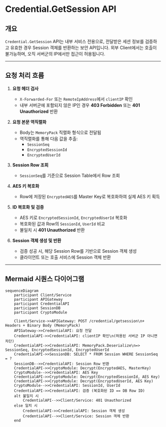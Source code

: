 
# Credential.GetSession API

## 개요

`Credential.GetSession` API는 내부 서비스 전용으로, 전달받은 세션 정보를 검증하고 유효한 경우 Session 객체를 반환하는 보안 API입니다. 외부 Client에서는 호출이 불가능하며, 오직 서버군의 IP에서만 접근이 허용됩니다.

---

## 요청 처리 흐름

1. **요청 헤더 검사**
   - `X-Forwarded-For` 또는 `RemoteIpAddress`에서 `clientIP` 확인
   - 내부 서버군에 포함되지 않은 IP인 경우 **403 Forbidden** 또는 **401 Unauthorized** 반환

2. **요청 본문 역직렬화**
   - Body는 `MemoryPack` 직렬화 형식으로 전달됨
   - 역직렬화를 통해 다음 값을 추출:
     - `SessionSeq`
     - `EncryptedSessionId`
     - `EncryptedUserId`

3. **Session Row 조회**
   - `SessionSeq`를 기준으로 Session Table에서 Row 조회

4. **AES 키 복호화**
   - Row에 저장된 `EncryptedAES`를 Master Key로 복호화하여 실제 AES 키 획득

5. **ID 복호화 및 검증**
   - AES 키로 `EncryptedSessionId`, `EncryptedUserId` 복호화
   - 복호화된 값과 Row의 `SessionId`, `UserId` 비교
   - 불일치 시 **401 Unauthorized** 반환

6. **Session 객체 생성 및 반환**
   - 검증 성공 시, 해당 Session Row를 기반으로 Session 객체 생성
   - 클라이언트 또는 호출 서비스에 Session 객체 반환

---

## Mermaid 시퀀스 다이어그램

```mermaid
sequenceDiagram
    participant Client/Service
    participant APIGateway
    participant CredentialAPI
    participant SessionDB
    participant CryptoModule

    Client/Service->>APIGateway: POST /credential/getsession\n+ Headers + Binary Body (MemoryPack)
    APIGateway->>CredentialAPI: 요청 전달
    CredentialAPI->>CredentialAPI: clientIP 확인\n(허용된 서버군 IP 아니면 차단)
    CredentialAPI->>CredentialAPI: MemoryPack.Deserialize\n=> SessionSeq, EncryptedSessionId, EncryptedUserId
    CredentialAPI->>SessionDB: SELECT * FROM Session WHERE SessionSeq = ?
    SessionDB-->>CredentialAPI: Session Row 반환
    CredentialAPI->>CryptoModule: Decrypt(EncryptedAES, MasterKey)
    CryptoModule-->>CredentialAPI: AES Key
    CredentialAPI->>CryptoModule: Decrypt(EncryptedSessionId, AES Key)
    CredentialAPI->>CryptoModule: Decrypt(EncryptedUserId, AES Key)
    CryptoModule-->>CredentialAPI: SessionId, UserId
    CredentialAPI->>CredentialAPI: 검증 (복호화된 ID == DB Row ID)
    alt 불일치 시
        CredentialAPI-->>Client/Service: 401 Unauthorized
    else 일치 시
        CredentialAPI->>CredentialAPI: Session 객체 생성
        CredentialAPI-->>Client/Service: Session 객체 반환
    end
```
